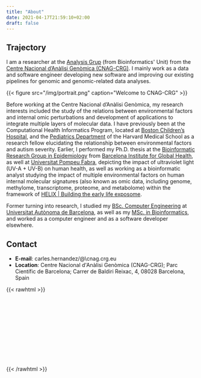 ```yaml
---
title: "About"
date: 2021-04-17T21:59:10+02:00
draft: false
---
```


## Trajectory

I am a researcher at the [Analysis Grup](https://cnag.es/teams/bioinformatics-unit/data-analysis) (from Bioinformatics' Unit) from the [Centre Nacional d’Anàlisi Genòmica (CNAG-CRG)](https://www.cnag.crg.eu). I mainly work as a data and software engineer developing new software and improving our existing pipelines for genomic and genomic-related data analyses.

{{< figure src="/img/portrait.png" caption="Welcome to CNAG-CRG" >}}

Before working at the Centre Nacional d’Anàlisi Genòmica, my research interests included the study of the relations between environmental factors and internal omic perturbations and development of applications to integrate multiple layers of molecular data. I have previously been at the Computational Health Informatics Program, located at [Boston Children’s Hospital](https://www.childrenshospital.org), and the [Pediatrics Department](https://connects.catalyst.harvard.edu/Profiles/display/Person/171981) of the Harvard Medical School as a research fellow elucidating the relationship between environmental factors and autism severity. Earlier, I performed my Ph.D. thesis at the [Bioinformatic Research Group in Epidemiology](http://brge.isglobal.org/) from [Barcelona Institute for Global Health](https://www.isglobal.org/), as well at [Universitat Pompeu Fabra](https://www.upf.edu/), depicting the impact of ultraviolet light (UV-A + UV-B) on human health, as well as working as a bioinformatic analyst studying the impact of multiple environmental factors on human internal molecular signatures (also known as omic data, including genome, methylome, transcriptome, proteome, and metabolome) within the framework of [HELIX | Building the early life exposome](https://www.projecthelix.eu).

Former turning into research, I studied my [BSc. Computer Engineering](https://www.uab.cat/web/estudiar/ehea-degrees/general-information/computer-engineering-1216708259085.html?param1=1263367146646) at [Universitat Autònoma de Barcelona](https://www.uab.cat/), as well as my [MSc. in Bioinformatics](http://mscbioinformatics.uab.cat), and worked as a computer engineer and as a software developer elsewhere.

## Contact

   * __E-mail__: carles.hernandez/@\cnag.crg.eu
   * __Location__: Centre Nacional d'Anàlisi Genòmica (CNAG-CRG); Parc Científic de Barcelona; Carrer de Baldiri Reixac, 4, 08028 Barcelona, Spain
 

{{< rawhtml >}}
  <link rel="stylesheet" href="https://unpkg.com/leaflet@1.7.1/dist/leaflet.css"
    integrity="sha512-xodZBNTC5n17Xt2atTPuE1HxjVMSvLVW9ocqUKLsCC5CXdbqCmblAshOMAS6/keqq/sMZMZ19scR4PsZChSR7A=="
    crossorigin=""/>
  <script src="https://unpkg.com/leaflet@1.7.1/dist/leaflet.js"
    integrity="sha512-XQoYMqMTK8LvdxXYG3nZ448hOEQiglfqkJs1NOQV44cWnUrBc8PkAOcXy20w0vlaXaVUearIOBhiXZ5V3ynxwA=="
    crossorigin=""></script>
  <style>
      #map { height: 180px; }
  </style>
  <div id="map"></div>
  <script>
    // initialize Leaflet
    var map = L.map('map').setView({lat: 41.381830, lon: 2.116485}, 16);
      L.tileLayer('https://{s}.tile.openstreetmap.org/{z}/{x}/{y}.png', {
        maxZoom: 19,
        attribution: '&copy; <a href="https://openstreetmap.org/copyright">OpenStreetMap contributors</a>'
      }).addTo(map)
      L.control.scale().addTo(map)
      L.marker({lat: 41.381830, lon: 2.116485}).bindPopup("Centre Nacional d'Anàlisi Genòmica (CNAG-CRG)").addTo(map)
  </script>
{{< /rawhtml >}}